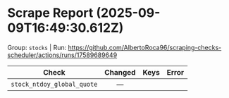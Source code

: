 # Scrape Report (2025-09-09T16:49:30.612Z)

Group: `stocks`  |  Run: https://github.com/AlbertoRoca96/scraping-checks-scheduler/actions/runs/17589689649

| Check | Changed | Keys | Error |
|---|:---:|:--|:--|
| `stock_ntdoy_global_quote` | — |  |  |
